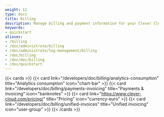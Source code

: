 ```yaml
---
weight: 12
type: docs
title: Billing
description: Manage billing and payment information for your Clever Cloud account including invoices, consumption tracking, and pricing details
keywords:
- quickstart
aliases:
- /billing
- /doc/administrate/billing
- /doc/administrate/log-management/billing
- /doc/billing
- /doc/doc/billing
- /doc/quickstart
---
```


{{< cards >}}
  {{< card link="/developers/doc/billing/analytics-consumption" title="Analytics consumption" icon="chart-bar" >}}
  {{< card link="/developers/doc/billing/payments-invoicing" title="Payments & invoicing" icon="banknotes" >}}
  {{< card link="https://www.clever-cloud.com/pricing/" title="Pricing" icon="currency-euro" >}}
  {{< card link="/developers/doc/billing/unified-invoices" title="Unified invoicing" icon="user-group" >}}
{{< /cards >}}
